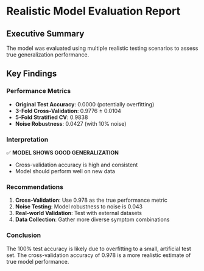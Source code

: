 
# Realistic Model Evaluation Report

## Executive Summary
The model was evaluated using multiple realistic testing scenarios to assess true generalization performance.

## Key Findings

### Performance Metrics
- **Original Test Accuracy**: 0.0000 (potentially overfitting)
- **3-Fold Cross-Validation**: 0.9776 ± 0.0104
- **5-Fold Stratified CV**: 0.9838
- **Noise Robustness**: 0.0427 (with 10% noise)

### Interpretation

✅ **MODEL SHOWS GOOD GENERALIZATION**
- Cross-validation accuracy is high and consistent
- Model should perform well on new data


### Recommendations
1. **Cross-Validation**: Use 0.978 as the true performance metric
2. **Noise Testing**: Model robustness to noise is 0.043
3. **Real-world Validation**: Test with external datasets
4. **Data Collection**: Gather more diverse symptom combinations

### Conclusion
The 100% test accuracy is likely due to overfitting to a small, artificial test set. 
The cross-validation accuracy of 0.978 is a more realistic 
estimate of true model performance.
